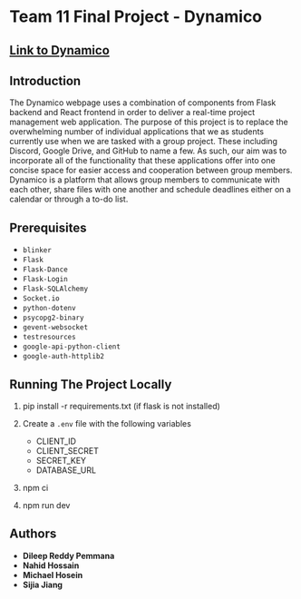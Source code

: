 # Team 11 Final Project - Dynamico

## [Link to Dynamico](https://dynamico-swe.herokuapp.com/)
## Introduction
The Dynamico webpage uses a combination of components from Flask backend and React frontend in order to deliver a real-time project management web application. The purpose of this project is to replace the overwhelming number of individual applications that we as students currently use when we are tasked with a group project. These including Discord, Google Drive, and GitHub to name a few. As such, our aim was to incorporate all of the functionality that these applications offer into one concise space for easier access and cooperation between group members. Dynamico is a platform that allows group members to communicate with each other, share files with one another and schedule deadlines either on a calendar or through a to-do list. 


## Prerequisites
* `blinker`
* `Flask`
* `Flask-Dance`
* `Flask-Login`
* `Flask-SQLAlchemy`
* `Socket.io`
* `python-dotenv`
* `psycopg2-binary`
* `gevent-websocket`
* `testresources`
* `google-api-python-client`
* `google-auth-httplib2`





  

## Running The Project Locally 

1. pip install -r requirements.txt (if flask is not installed)
2. Create a `.env` file with the following variables
	* CLIENT_ID
	* CLIENT_SECRET
	* SECRET_KEY
	* DATABASE_URL


4. npm ci

5. npm run dev



## Authors 
* **Dileep Reddy Pemmana**
* **Nahid Hossain**
* **Michael Hosein**
* **Sijia Jiang**